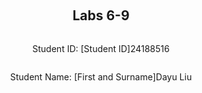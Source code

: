 ﻿<div style="display: flex; flex-direction: column; justify-content: center; align-items: center; height: 100vh;">

  <h2>Labs 6-9</h2>
  
  <p>Student ID: [Student ID]24188516</p>
  <p>Student Name: [First and Surname]Dayu Liu</p>

</div>

# Lab 6

## Set up an EC2 instance

### [1] Create an EC2 micro instance with Ubuntu and SSH into it. 
In the first step, we will use the code in lab2 to create a EC2 instance, stored the access private key, printed out the public IP address. Then we will SSH into the instance by providing the IP address and private key.

In this step, we create an EC2 instance using the **boto3** Python package instead of AWS CLI commands. While the method names and parameters differ, the outcome is the same as in the previous steps. To differentiate this instance from the previous one, we append `-2` to the **Group name**, **Key name**, and **Instance name**.

The following Python script uses `boto3` to create the EC2 **instance, security group, key pair, and instance tag**:

### Workflow
1. **Create Security Group**:  
   The script starts by creating a security group (`24188516-sg-1`) using `ec2.create_security_group()`.
2. **Authorize SSH/HTTP Inbound Rule**:  
   Next, an SSH/HTTP rule is added using `ec2.authorize_security_group_ingress()`. This allows SSH access on port **22** and HTTP access on port **80** from all IP addresses (`0.0.0.0/0`).
3. **Create Key Pair**:  
   A key pair (`24188516-key-lab6`) is generated using `ec2.create_key_pair()`, and the private key is saved locally with restricted access permissions using `os.chmod()` to secure it.
4. **Create EC2 Instance**:  
   The script launches an EC2 instance in the specified security group using `ec2.run_instances()`. The **AMI ID** (`ami-07a0715df72e58928`), **instance type** (`t3.micro`), and **key name** (`24188516-key-lab6`) are provided as parameters.
5. **Tag EC2 Instance**:  
   A name tag (`24188516-vm-1`) is created for the EC2 instance using `ec2.create_tags()`, which helps in identifying the instance easily.
6. **Retrieve Public IP Address**:  
   The public IP address of the newly created EC2 instance is retrieved using `ec2.describe_instances()`.

```
# lab6.py
import boto3 as bt
import os

GroupName = '24188516-sg-1'
KeyName = '24188516-key-lab6'
InstanceName= '24188516-vm-1'

ec2 = bt.client('ec2')

# 1 create security group
step1_response = ec2.create_security_group(
    Description="security group for development environment",
    GroupName=GroupName
)

# 2 authorise ssh inbound rule
step2_response = ec2.authorize_security_group_ingress(
    GroupName=GroupName,
    IpPermissions=[
        {
            'IpProtocol': 'tcp',
            'FromPort': 22,
            'ToPort': 22,
            'IpRanges': [{'CidrIp': '0.0.0.0/0'}]
        },
          {
            'IpProtocol': 'http',
            'FromPort': 80,
            'ToPort': 80,
            'IpRanges': [{'CidrIp': '0.0.0.0/0'}]
        }
    ]
)

# 3 create key-pair
step3_response = ec2.create_key_pair(KeyName=KeyName)
PrivateKey = step3_response['KeyMaterial']
## save key-pair
with open(f'{KeyName}.pem', 'w') as file:
    file.write(PrivateKey)
## grant file permission
os.chmod(f'{KeyName}.pem', 0o400)

# 4 create instance
step4_response = ec2.run_instances(
    ImageId='ami-07a0715df72e58928',
    SecurityGroupIds=[GroupName],
    MinCount=1,
    MaxCount=1,
    InstanceType='t3.micro',
    KeyName=KeyName
)
InstanceId = step4_response['Instances'][0]['InstanceId']

# 5 create tag
step5_repsonse = ec2.create_tags(
    Resources=[InstanceId],
    Tags=[
        {
            'Key': 'Name',
            'Value': InstanceName
        }
    ]
)

# 6 get IP address
step6_response = ec2.describe_instances(InstanceIds=[InstanceId])

# Extract the public IP address
public_ip_address = step6_response['Reservations'][0]['Instances'][0]['PublicIpAddress']

print(f"{public_ip_address}\n")
```
> ### Code Breakdown

1. **`ec2.create_security_group()`**:
   - **`Description`**: Describes the purpose of the security group, here labeled as "security group for development environment".
   - **`GroupName`**: Defines the name of the security group, in this case, `24188516-sg-1`.
  
2. **`ec2.authorize_security_group_ingress()`**:
   - **`GroupName`**: Specifies the security group where the rule will be added, in this case, `24188516-sg-1`.
   - **`IpPermissions`**: This parameter contains the rules that specify what type of inbound traffic is allowed. 
     - **`IpProtocol`**: Defines the protocol, here set to `tcp` for SSH access, and `http` for HTTP access.
     - **`FromPort` and `ToPort`**: Set to `22` for the SSH port and `80` for the HTTP port.
     - **`IpRanges`**: Defines the IP range allowed to access the instance. Here, `0.0.0.0/0` allows access from any IP.
3. **`ec2.create_key_pair()`**:
   - **`KeyName`**: Specifies the name of the key pair, here `24188516-key-lab6`,  generates a new key pair and returns the private key.
4. **`file.write()`**:
   - The private key is saved to a `.pem` file using Python’s built-in File library with the `open()` function, and **`os.chmod()`** is used to set the file’s permission to `400` (read-only).
5. **`ec2.run_instances()`**:
   - **`ImageId`**: Specifies the Amazon Machine Image (AMI) ID, in this case, `ami-07a0715df72e58928`, which contains pre-configured software and settings.
   - **`SecurityGroupIds`**: Lists the security group IDs that will be associated with the instance. Here, the security group is `24188516-sg-1`.
   - **`MinCount` and `MaxCount`**: Define how many instances to launch. only one instance will be created in our case.
   - **`InstanceType`**: Defines the type of instance to launch, in this case, `t3.micro`.
   - **`KeyName`**: Specifies the name of the key pair, `24188516-key-lab6`, used for SSH access.
6. **`ec2.create_tags()`**:
   - **`Resources`**: Specifies the resources to tag, in this case, the instance ID.
   - **`Tags`**: Defines the key-value pairs for tagging. Here, the tag key is `Name` and the value is `24188516-vm-lab6`, which labels the instance for easier identification.
7. **`ec2.describe_instances()`**:
   - **`InstanceIds`**: Specifies the instance ID to describe details on.
   
![enter image description here](http://127.0.0.1/assets/lab6-1.png)

Now we can SSH into our instance by accessing `ubuntu@13.61.7.212` and using our generated pem private key.
![enter image description here](http://127.0.0.1/assets/lab6-2.png)

### [2] Install the Python 3 virtual environment package
In this step, we will run the following commands to install virtual environment package and grant sudo permissions to bash operations.
```
sudo apt-get update
sudo apt-get upgrade
sudo apt-get install python3-venv
sudo bash
```
1.  **Update and Upgrade System Packages**:
    -   **`update`**: Updates the package lists for available or new versions of packages and their dependencies.
    -   **`upgrade`**: Upgrades the installed packages to the latest versions.
2.  **Install Virtual Environment**:
    -   **`install python3-venv`**: Installs the `venv` package for Python 3, which is used to create isolated Python environments.
3.  **Switch to Superuser Mode**:
    -   **`sudo bash`**: Elevates the command line session to superuser mode, ensuring all subsequent commands are executed with `sudo` privileges without needing to prepend `sudo` each time. 
  
![enter image description here](http://127.0.0.1/assets/lab6-3.png)

### [3] Access a directory  
Now let's make a directory for our app files, create a directory with a path `/opt/wwc/mysites` and `cd` into the directory.
```
sudo mkdir -p /opt/wwc/mysites
cd /opt/wwc/mysites
```

1. **Create Directories Using `mkdir`**:
   - **` mkdir -p`**: Creates the specified directory path (`/opt/wwc/mysites`). The `-p` option ensures that parent directories are created as needed without error if they already exist.

2. **Navigate to the Created Directory**:
   - **`cd /opt/wwc/mysites`**: Changes the working directory to `/opt/wwc/mysites`. This is the directory where our project will be stored.

![enter image description here](http://127.0.0.1/assets/lab6-4.png)


### [4] Set Up a Virtual Environment

To create a new isolated Python environment, run the following command:

```bash
python3 -m venv myvenv
```

#### Key Parameters:

-   **`-m venv`**: Uses the `venv` module to create a new virtual environment.
-   **`myvenv`**: Specifies the name of the directory to store the virtual environment. 

This command will create a new directory called `myvenv` containing the Python interpreter, standard library, and other resources, allowing us to manage dependencies separately from the global Python environment.
![enter image description here](http://127.0.0.1/assets/lab6-5.png)

### [5] Source the virtual environment
In this step, we will activate our virtual environment, install and start the Django project and create a Django app
```
source myvenv/bin/activate
pip install django
django-admin startproject lab
cd lab
python3 manage.py startapp polls
```

1. **Source Virtual Environment**:
   - **`source myvenv/bin/activate`**: Activates the virtual environment `myvenv`, setting the environment for isolated Python package management.
2. **Install Django**:
   - **`pip install django`**: Installs Django into the virtual environment.
3. **Start a New Django Project**:
   - **`django-admin startproject lab`**: Uses `django-admin` to create a new Django project named `lab` in the current directory. This generates necessary project files like `manage.py` and a folder structure to build the web application.
4. **Create a New Django App**:
   - **`python3 manage.py startapp polls`**: Uses Django's `manage.py` utility to create a new app called `polls`. We can see that the `polls` app will have its own views, models, and URLs.

![enter image description here](http://127.0.0.1/assets/lab6-6.png)
![enter image description here](http://127.0.0.1/assets/lab6-7.png)

> ### File Structure
Once the commands are executed, Django creates the following structure for our project:
- **`lab/`**: The project directory containing the settings and configurations for the entire Django project.
  - **`__init__.py`**: Marks the directory as a Python package.
  - **`settings.py`**: Contains project settings such as installed apps, middleware, and database configurations.
  - **`urls.py`**: The project's URL declarations for routing HTTP requests.
  - **`wsgi.py`**: The entry point for WSGI-compatible web servers to serve our project.
  - **`asgi.py`**: The entry point for ASGI-compatible servers for asynchronous support.
- **`manage.py`**: A command-line utility to interact with the Django project (e.g., running the server, creating migrations).

- **`polls/`**: The app directory that houses the `polls` app created using `startapp`.
  - **`migrations/`**: Directory for database migrations files.
  - **`admin.py`**: For registering models with the Django admin.
  - **`apps.py`**: Configuration for the app itself.
  - **`models.py`**: Where database models are defined.
  - **`tests.py`**: Houses unit tests for the app.
  - **`views.py`**: Where request-handling functions and classes are defined.

The files created by Django provide a boilerplate for developing the project. In the later part, we will work on the poll files to build a simple `"Hello, World"` page.


### [6] Install Nginx
To install the Nginx web server, run the following command:
```bash
apt install nginx
```
#### Key Parameters:
-   **`nginx`**: Installs the `nginx` package from the repository.

This command sets up the Nginx web server, which can be used as a reverse proxy for our applications.
![enter image description here](http://127.0.0.1/assets/lab6-8.png)

### [7] Configure nginx
To configure Nginx to work as a reverse proxy for our Django application, go to the Nginx configuration file located at `/etc/nginx/sites-enabled/default` and add the following.
```
server {
  listen 80 default_server;
  listen [::]:80 default_server;

  location / {
    proxy_set_header X-Forwarded-Host $host;
    proxy_set_header X-Real-IP $remote_addr;

    proxy_pass http://127.0.0.1:8000;
  }
}
```
#### Key Parameters:
- **`listen 80`**: Specifies the port Nginx listens on. Here, **80** is the default HTTP port for web traffic. The second `listen` line is for IPv6.
- **`proxy_set_header X-Forwarded-Host $host;`**: Sets the `X-Forwarded-Host` header to the host of the original request. This header preserves the original `Host` header sent by the client.
- **`proxy_set_header X-Real-IP $remote_addr;`**: Sets the `X-Real-IP` header to the real client IP address. This header helps in passing the original client's IP address to the proxied server.
- **`proxy_pass http://127.0.0.1:8000;`**: Forwards incoming traffic to `http://127.0.0.1:8000`, where our Django application is running. This allows Nginx to act as a reverse proxy, handling requests and passing them to our Django server.

This configuration ensures that all incoming traffic to our server's port **80** is passed to the Django app running locally on port **8000**.

### [8] Restart nginx
To apply our new configuration, we need to restart the Nginx service, run the following command:
```
service nginx restart
```
#### Key Parameters:
-   **`service`**: Manages system services.
-   **`nginx`**: Specifies the Nginx service to be managed.
-   **`restart`**: Restarts the Nginx service, stopping smf then starting it again to apply configuration changes.

This command ensures that any updates or changes made to the Nginx configuration are applied.

### [9] Access our EC2 instance

In the app directory `/opt/wwc/mysites/lab`, run the following command to start our Django application server on port **8000**:

```
python3 manage.py runserver 8000
```
#### Key Parameters:
-   **`python3 manage.py `**: Runs the script to launch the Django server.
-   **`runserver 8000`**: Specifies the port on which the server will listen for requests. In this case, it's **8000**.

We can now access the web app via `http://13.61.7.212`.
![enter image description here](http://127.0.0.1/assets/lab6-9.png)

## Set up Django App
In this step, we will modify the Django App to display a simple "Hello, World" message when visiting the `/polls` route and display the admin interface when visiting `/admin` page.

### [1] Edit `polls/view.py`
In `polls/views.py`, create a view that returns a simple HTTP response "Hello World":
```
from django.http import HttpResponse

def index(request):
    return HttpResponse("Hello, world.")
```
-   **`HttpResponse`**: Returns a simple HTTP response containing the string `"Hello, world."`.

In `polls/urls.py`, map the URL pattern to the view created above:

```
from django.urls import path
from . import views

urlpatterns = [
    path('', views.index, name='index'),
]
```

-   **`path('', views.index, name='index')`**: Routes the root URL of the `polls` app to the `index` view function.

In `lab/urls.py`, include the `polls` app URLs and set up the admin interface:
```
from django.urls import include, path
from django.contrib import admin

urlpatterns = [
    path('polls/', include('polls.urls')),
    path('admin/', admin.site.urls),
]
```
-   **`include('polls.urls')`**: Includes the `polls` app's URL configurations under the path `polls/`.
-   **`admin.site.urls`**: Sets up the admin interface under the path `admin/`.

### [2] Restart the web server
Now we can apply the changes and restart the server to see the changes.
```
python3 manage.py runserver 8000
```
#### Key Parameters:

-   **`python3 manage.py`**: Runs the script to launch the Django server.
-   **`runserver 8000`**: Specifies the port on which the server will listen for requests. In this case, it’s  **8000**.

### [3] Access the EC2 instance
We can access the polls index page with `Hello,World` message by visiting `http://13.61.7.212/polls/`. ![enter image description here](http://127.0.0.1/assets/lab6-10.png)

We can access the built-in admin module by visiting `http://13.61.7.212/admin/`
![enter image description here](http://127.0.0.1/assets/lab6-11.png)

## Set up an ALB
### [1] Create an application load balancer & Health check
We will use the code in `lab5` as a start to create the load balancer, the only difference is this time we apply a health check on the `/polls/` path of our hosted website every 30 seconds.

### Workflow
1. **Initialize Clients and Define Variables**:
   - Uses **boto3** to initialize EC2 and Elastic Load Balancing (ELBv2) clients.
   - Defines constants for security group, key pair, instance ID, load balancer name, and target group name.
2. **Fetch Subnets for the EC2 Instance**:
   - Retrieves subnets in the `eu-north-1` region for the load balancer.
3. **Create Application Load Balancer**:
   - Uses **`elbv2.create_load_balancer()`** to create an ALB in the specified subnets, using the security group to allow HTTP traffic.
4. **Create Target Group for Health Checks**:
   - Uses **`elbv2.create_target_group()`** to create a target group for the EC2 instance.
   - Specifies HTTP as the protocol and port 80 for forwarding.
   - Sets up a DNS health check on the `/polls/` path to be performed every 30 seconds.
5. **Register EC2 Instances as Targets**:
   - Registers the EC2 instance to the target group using **`elbv2.register_targets()`**.
6. **Create Listener for the Load Balancer**:
   - Sets up a listener on port 80 to forward HTTP requests to the target group using **`elbv2.create_listener()`**.
 
```
import boto3 as bt
import os

GroupId = 'sg-0ef7af6d7bf260d42'
KeyName = '24188516-key-lab6'
InstanceId = 'i-039c0b853dc14f418'
LoadBalancerName = '24188516-elb'
TargetGroupName = '24188516-tg'

# Initialize EC2 and ELBv2 clients
ec2 = bt.client('ec2', region_name='eu-north-1')
elbv2 = bt.client('elbv2')

subnet_response = ec2.describe_subnets()['Subnets']
Subnets = [subnet['SubnetId'] for subnet in subnet_response]

# 6. Create application load balancer
loadbalancer_response = elbv2.create_load_balancer(
    Name=LoadBalancerName,
    Subnets=Subnets,
    SecurityGroups=[GroupId],
    Scheme='internet-facing',
    Type='application'
)
LoadBalancerArn = loadbalancer_response['LoadBalancers'][0]['LoadBalancerArn']
LoadBalancerDnsName = loadbalancer_response['LoadBalancers'][0]['DNSName']

# 7. Create target group
VpcId = ec2.describe_vpcs()['Vpcs'][0]['VpcId']
targetgroup_response = elbv2.create_target_group(
    Name=TargetGroupName,
    Protocol='HTTP',
    Port=80,
    VpcId=VpcId,
    TargetType='instance',
    HealthCheckProtocol='HTTP',
    HealthCheckPort='80',
    HealthCheckPath='/polls/',
    HealthCheckIntervalSeconds=30
)
TargetGroupArn = targetgroup_response['TargetGroups'][0]['TargetGroupArn']

# 8. Register instances as targets
elbv2.register_targets(
    TargetGroupArn=TargetGroupArn,
    Targets=[{'Id': InstanceId}]
)

# 9. Create a listener for the load balancer
elbv2.create_listener(
    LoadBalancerArn=LoadBalancerArn,
    Protocol='HTTP',
    Port=80,
    DefaultActions=[{
        'Type': 'forward',
        'TargetGroupArn': TargetGroupArn
    }]
)

# Printouts
print(f"Instance ID: {InstanceId}")
print(f"Load Balancer ARN: {LoadBalancerArn}")
print(f"Target Group ARN: {TargetGroupArn}")
print(f"Load Balancer DNS Name: {LoadBalancerDnsName}")
```
> ### Code Breakdown
1.  **`elbv2.create_load_balancer()`**: Creates an internet-facing application load balancer.
    -   **`Name`**: Specifies the name of the load balancer.
    -   **`Subnets`**: Provides the subnets across which the load balancer will distribute traffic.
    -   **`SecurityGroups`**: Attaches the security group to the load balancer for traffic control.
    -   **`Scheme`**: Specifies that the load balancer is internet-facing.
    -   **`Type`**: Sets the type of load balancer as `application`.
2.  **`elbv2.create_target_group()`**: Sets up a target group for the load balancer with a health check.
    -   **`Name`**: The name of the target group.
    -   **`Protocol`** and **`Port`**: Specifies HTTP and port 80 for forwarding requests.
    -   **`VpcId`**: ID of the VPC that hosts the EC2 instances.
    -   **`HealthCheckProtocol`** and **`HealthCheckPort`**: Specifies HTTP protocol and port 80 for health checks.
    -   **`HealthCheckPath`**: The path for health checks (`/polls/`).
    -   **`HealthCheckIntervalSeconds`**: Interval for health checks (30 seconds).
3.  **`elbv2.register_targets()`**: Registers the specified EC2 instance to the target group.
    -   **`TargetGroupArn`**: ARN of the target group to register targets.
    -   **`Targets`**: List of target instance IDs to be registered.
4.  **`elbv2.create_listener()`**: Creates a listener to route incoming HTTP traffic on port 80.
    -   **`LoadBalancerArn`**: ARN of the load balancer to attach the listener.
    -   **`Protocol`** and **`Port`**: Specifies HTTP protocol and port 80 for listening.
    -   **`DefaultActions`**: Defines actions for forwarding requests to the target group.

After the load balancer is initialized and up in action, we can go to AWS console and see the result of health check.
![enter image description here](http://127.0.0.1/assets/lab6-14.png)

### [3] Access the mapped DNS name
We can get the ALB's DNS name from `print(f"Load Balancer DNS Name: {LoadBalancerDnsName}")`.
![enter image description here](http://127.0.0.1/assets/lab6-12.png)

Now we can access its url with path `/polls/` to see if the mapping works properly: http://24188516-elb-920225157.eu-north-1.elb.amazonaws.com/polls/
![enter image description here](http://127.0.0.1/assets/lab6-13.png)

<div style="page-break-after: always;"></div>

# Lab 7
## Set up Fabric Connection
### [1] Create EC2 Instance
In the first step, we use our script from **Lab 6** to create a new EC2 instance. We will not elaborate on the code base because it's already covered in previous lab. Run the following command in our local Ubuntu machine:
```
python3 createinstance.py
```
This script automates the creation of the EC2 instance with the required configuration for SSH access and HTTP access. After the instance is successfully created, we retrieve the public IP address.

![enter image description here](http://127.0.0.1/assets/lab7-1.png)

### [2] Install Fabric
In this step, we install the **Fabric** package, which is used for automating SSH-based tasks such as managing remote servers.
`pip install fabric` 
#### Key Parameters:
-   **`fabric`**: Installs the Fabric package, enabling us to automate remote server management and deployment tasks.

![enter image description here](http://127.0.0.1/assets/lab7-2.png)


### [3] Configure Fabric
To enable Fabric to connect to our EC2 instance, we need to configure an SSH connection by creating a config file at `~/.ssh/config`. This configuration file stores connection details such as the host, IP address, and identity file. Use `vi ~/.ssh/config` to open the config file and edit as following:
```
Host 24188516-vm-1
	Hostname 16.171.206.115
	User ubuntu
	UserKnownHostsFile /dev/null
	StrictHostKeyChecking no
	PasswordAuthentication no
	IdentityFile /home/liudayubob/cits5503/lab7/24188516-key-lab7.pem
``` 
#### Key Parameters:
1.  **`Host`**: Defines the alias for our EC2 instance, which will be used when calling the Fabric connection function.
2.  **`Hostname`**: Specifies the public IP address (in this case, `16.171.206.115`) of our EC2 instance.
3.  **`User ubuntu`**: The default username for EC2 instances based on the Ubuntu AMI image.
4.  **`IdentityFile`**: The path to our private key file (generated during instance creation) for authentication.
5.  **`UserKnownHostsFile /dev/null` and `StrictHostKeyChecking no`**: These disable SSH host key checking, preventing the need for manual approval when connecting.

By creating a host configuration, we can use Fabric to connect to the EC2 instance without needing to specify credentials on every connection.
![enter image description here](http://127.0.0.1/assets/lab7-3.png)


### [4] Test Fabric Connection
We will use the following Fabric code to establish a connection to the EC2 instance. Fabric looks up the host file and uses the connection configuration for `24188516-vm-1`. After establishing the connection, we will run a simple command to verify it.

The command `c.run('uname -s')` will return "Linux" as output, confirming that the connection is successful and commands can be executed on the instance. 
```
python3
>>> from fabric import Connection
>>> c = Connection('24188516-vm-1')
>>> result = c.run('uname -s')
Linux
``` 
#### Key Parameters:
-   **`Connection()`**: Uses the SSH configuration to connect to the EC2 instance using the alias `24188516-vm-1`.
-   **`c.run('uname -s')`**: Runs the `uname -s` command, confirming the operating system on the remote instance is Linux.

![enter image description here](http://127.0.0.1/assets/lab7-4.png)

## Automation for creating Django App
In this section, we will automate the process of setting up a Python virtual environment, configuring Nginx, and creating a Django app within the EC2 instance using Fabric.
The commands from **Lab 6** will be converted to Fabric's `c.run()` for regular commands and `c.sudo()` for commands requiring admin privileges.
Additionally, file editing will be handled using `echo`. We will use file I/O to write Nginx configuration to avoid issues with `$` placeholders.
Due to the fact that each  `c.run()` command is runned isolately, to persist the sourced virtual environment, we will re-source the environment before running further commands.

### Workflow:
1. **Install Packages**:
   - Update and upgrade system packages.
   - Install the Python virtual environment package (`python3-venv`).
   - Install Nginx web server.
2. **Set Up Virtual Environment**:
   - Create a project directory and assign necessary permissions.
   - Set up a virtual environment within the project directory and install Django.
3. **Create Django Project and App**:
   - Start a new Django project and app (`polls`) inside the virtual environment.
   - Modify the views, URLs, and settings to display "Hello, world" from the `polls` app.
4. **Configure Nginx Server**:
   - Write a new Nginx configuration file to act as a reverse proxy, forwarding traffic from port 80 to the Django app running on port 8000.
5. **Run Django Server**:
   - Run the Django development server in the background, ensuring the app is accessible on port 8000.

Here is the script that automates these steps:
```python
from fabric import Connection

EC2_INSTANCE_NAME = '24188516-vm-1'
PROJECT_DIR = '/opt/wwc/mysites/lab'

def install_prerequisites(c):
    # Update and upgrade system packages
    c.sudo('apt-get update -y')
    c.sudo('apt-get upgrade -y')
    c.sudo('apt-get install python3-venv -y')
    c.sudo('apt install nginx -y')

def set_virtual_env(c):
    # Create project directory and navigate to it
    c.sudo(f'mkdir -p {PROJECT_DIR}')
    # Grant permissions to user
    c.sudo(f'chown -R ubuntu:ubuntu {PROJECT_DIR}')
    # Create env and source env
    c.run(f'cd {PROJECT_DIR} && python3 -m venv myvenv')
    c.run(f'cd {PROJECT_DIR} && source myvenv/bin/activate && pip install django')

def setup_django_app(c):
    # Need to cd and source env again
    c.run(f'cd {PROJECT_DIR} && source myvenv/bin/activate && django-admin startproject lab .')
    c.run(f'cd {PROJECT_DIR} && source myvenv/bin/activate && python3 manage.py startapp polls')

    # Polls app
    c.run(f'echo "from django.http import HttpResponse" > {PROJECT_DIR}/polls/views.py')
	c.run(f'echo "def index(request): return HttpResponse(\'Hello, world.\')" >> {PROJECT_DIR}/polls/views.py')
    
	# Admin app and routing
    c.run(f'echo "from django.urls import path\nfrom . import views\nurlpatterns = [path(\'\', views.index, name=\'index\')]" > {PROJECT_DIR}/polls/urls.py')
	c.run(f'echo "from django.urls import include, path\nfrom django.contrib import admin\nurlpatterns = [path(\'polls/\', include(\'polls.urls\')), path(\'admin/\', admin.site.urls)]" > {PROJECT_DIR}/lab/urls.py')

def configure_nginx(c):
    nginx_config = '''
    server {
      listen 80 default_server;
      listen [::]:80 default_server;

      location / {
        proxy_set_header X-Forwarded-Host $host;
        proxy_set_header X-Real-IP $remote_addr;

        proxy_pass http://127.0.0.1:8000;
      }
    }
    '''
    
    # Write the nginx config locally and upload ($placholder were messed up with echo)
    with open("nginx_temp.conf", "w") as f:
        f.write(nginx_config)
    c.put("nginx_temp.conf", "/tmp/nginx_temp.conf")
    c.sudo('mv /tmp/nginx_temp.conf /etc/nginx/sites-enabled/default')
    
    # Restart Nginx to apply changes
    c.sudo('service nginx restart')

def run_django_server(c):
    # Start Django development server in the background
    c.run(f'cd {PROJECT_DIR} && source myvenv/bin/activate && python3 manage.py runserver 8000')

if __name__ == "__main__":
    fabric = Connection(EC2_INSTANCE_NAME)

    install_prerequisites(fabric)
    set_virtual_env(fabric)
    setup_django_app(fabric)
    configure_nginx(fabric)
    run_django_server(fabric)
```
> ### Code Breakdown:
1.  **`Install_prerequisites()`**:
    -   **`apt-get update`** and **`apt-get upgrade`**: Updates and upgrades system packages.
    -   **`apt-get install python3-venv`**: Installs Python 3's virtual environment tool.
    -   **`apt install nginx`**: Installs the Nginx web server for handling HTTP traffic.
2.  **`Set_virtual_env()`**:
    -   **`mkdir -p`**: Creates the project directory to store our virtual environment settings and django app.
    -   **`python3 -m venv myvenv`**: Creates a virtual environment.
    -   **`pip install django`**: Installs Django in the virtual environment.
3.  **`Setup_django_app()`**:
    -   **`django-admin startproject lab`**: Creates the Django project named `lab`.
    -   **`python3 manage.py startapp polls`**: Creates the `polls` app.
    -   **`echo XXX`**: Writes the `views.py`, `urls.py`, and `lab/urls.py` with proper HTML contents and routings for displaying "Hello, world" page and admin app.
4.  **`Configure_nginx()`**:
    -   **Nginx config file**: Writes a configuration file to forward requests to Django on port 8000.
    -   **`service nginx restart`**: Restarts Nginx to apply the changes.
5.  **`Run_django_server()`**:
    -   **`manage.py runserver`**: Runs the Django development server on port 8000.
![enter image description here](http://127.0.0.1/assets/lab7-5.png)
![enter image description here](http://127.0.0.1/assets/lab7-6.png)
![enter image description here](http://127.0.0.1/assets/lab7-7.png)
<div style="page-break-after: always;"></div>

# Lab 8
## Install and run jupyter notebooks
In this step, we will install Jupyter Notebooks and launch it to interact with a dataset using Pandas. Jupyter Notebooks provide an interactive environment for running Python code and exploring data. Follow these steps: 
1. **Install Jupyter Notebook**:
	- Run the following command to install the Jupyter Notebook package: 
```bash
	pip install notebook
```
2. **Launch Jupyter Notebook**:
	-   Run the command to start the Jupyter Notebook server:
```bash
	jupyter notebook
```

-   **`jupyter notebook`**: This command starts the Jupyter Notebook server and opens a web interface in our browser. By default, it launches at `http://127.0.0.1:8888`, in our case in `8889` because the default port is already in use.
![enter image description here](http://127.0.0.1/assets/lab8-1.png)

After running the above commands,  we can see that the Jupyter server has launched, and the `labAI.ipynb` notebook file is visible on the file server interface.
![enter image description here](http://127.0.0.1/assets/lab8-3.png)

## Install ipykernel
In this step, we will install the `ipykernel` package, which enables us to run Python code in Jupyter Notebooks. 
```
pip install ipykernel
```
![enter image description here](http://127.0.0.1/assets/lab8-2.png)
1. **Install ipykernel**: - This package allows Jupyter to communicate with the Python interpreter. 


## Code to Change

In this section, we will modify the provided code within the Jupyter notebook to make it work in our environment.

### 1. Modify Region, Student ID, and Bucket Name
Let's update the constants for the AWS region, our student ID, and the name of the S3 bucket where the dataset will be stored. This creates a personalized setup for the job.
```
region = 'eu-north-1'  # use the region us are mapped to
student_id = "24188516"  # use our student ID
bucket = '24188516-lab8'  # use <studentid-lab8> as our bucket name
```
### 2. Create an S3 Bucket

We will also create an S3 bucket to store the training and testing datasets. Here, we use the `boto3` library to create a bucket in the specified region and add an object with the prefix to organize the data properly.
```
s3 = boto3.client('s3', region_name=region)
bucket_config = {'LocationConstraint': region}
s3.create_bucket(Bucket=bucket, CreateBucketConfiguration=bucket_config)  # Create the bucket in our region
s3.put_object(Bucket=bucket, Key=f"{prefix}/")  # Create a folder object with the prefix
```

### 3. Convert True/False to 1/0
Because our tunning job can't handle non-numerical values, we will traverse the model_data and convert all datas to numeric ones.
```
# Change True/False to 1/0
model_data  =  model_data.replace({True: 1, False: 0})
```

### 4. Running the Notebook
After making the necessary changes to the notebook, us can execute the notebook by navigating to the **Run** menu and selecting **Run All Cells/ Run Selected Cells**.

![Jupyter Notebook Running](http://127.0.0.1/assets/lab8-4.png)

## Dataset Q&A
Read the dataset into a Pandas data frame and answer the following two questions:
	#1. Which variables in the dataset are categorical? Give at least four variables.
	#2. Which variables in the dataset are numerical? Give at least four variables.
```
After printing and inspecting the dataframe, we can get the following conclusions:
#1: Categorical Variables: job, martial, education, contact
#2: Numerical Variables: age, duration, nr.employed, euribor3m 
```

## AI training

This section demonstrates how to set up an end-to-end machine learning pipeline using Amazon SageMaker. We'll cover steps for installing the necessary libraries, preparing data, and running a hyperparameter tuning job using XGBoost. The final objective is to use SageMaker for training a model on the Bank Marketing dataset.

### 1. Install Required Libraries

To begin, we need to install several essential libraries such as SageMaker, Pandas, and Numpy for machine learning and data processing.

#### Workflow

1.  **Install SageMaker**:
    -   SageMaker is required to create and manage training jobs, models, and endpoints in AWS.
2.  **Install Pandas and Numpy**:
    -   Pandas is used for data manipulation, while Numpy is used for numerical operations.
```
# Install SageMaker via Jupyter Notebook
!pip install sagemaker

# Install Pandas and Numpy via Jupyter Notebook
!pip install pandas
!pip install numpy
```

### 2. Prepare SageMaker Session and S3 Bucket

We need to set up a SageMaker session, IAM role, and S3 bucket to store the training data.

#### Workflow

1.  **Set up SageMaker Session**:
    
    -   Initialize the SageMaker and IAM clients, set the region, and get the ARN of the SageMaker role.
2.  **Create an S3 Bucket**:
    
    -   Create an S3 bucket to store training data.
3.  **Download Dataset**:
    
    -   Download and unzip the Bank Marketing dataset from UCI ML repository.
```
import sagemaker
import boto3
import numpy as np
import pandas as pd

region = 'eu-north-1'  # Set our AWS region
smclient = boto3.Session(region_name=region).client("sagemaker")
iam = boto3.client('iam', region_name=region)
sagemaker_role = iam.get_role(RoleName='SageMakerRole')['Role']['Arn']
student_id = "24188516"  # Use our student ID
bucket = '24188516-lab8'  # Use our student ID for bucket name
prefix = f"sagemaker/{student_id}-hpo-xgboost-dm"

# Create an S3 bucket and folder
s3 = boto3.client('s3', region_name=region)
bucket_config = {'LocationConstraint': region}
s3.create_bucket(Bucket=bucket, CreateBucketConfiguration=bucket_config)  # Create bucket
s3.put_object(Bucket=bucket, Key=f"{prefix}/")  # Create a folder in S3

# Download dataset
!wget -N https://archive.ics.uci.edu/ml/machine-learning-databases/00222/bank-additional.zip
!unzip -o bank-additional.zip
```
#### Code Explanation:

-   **`sagemaker.Session()`**: Initializes a SageMaker session to interact with AWS SageMaker services.
-   **`boto3.client('s3')`**: Creates an S3 client to interact with S3 services.
-   **`create_bucket()`**: Creates an S3 bucket in the specified region.
-   **`put_object()`**: Creates a folder inside the S3 bucket for storing data.
-   **`!wget`** and **`!unzip`**: Downloads and unzips the dataset.

![Jupyter Notebook Running](http://127.0.0.1/assets/lab8-5.png)
![Jupyter Notebook Running](http://127.0.0.1/assets/lab8-9.png)

### 3. Data Preparation and Processing
We will prepare the dataset for training by converting categorical data to binary indicators and splitting the data into training, validation, and test sets.

#### Workflow
1.  **Load and Process Data**:
    -   Load the dataset into Pandas and create new indicator columns for specific variables.
2.  **Convert to Dummy Variables**:
    -   Convert categorical variables into binary columns using `pd.get_dummies()`.
3.  **Split Data**:
    -   Split the data into training (70%), validation (20%), and test (10%) datasets.
4.  **Fix Non-Numeric Data**:
    -   Replace `True/False` values with `1/0` to avoid non-numeric errors in SageMaker.
```
# Load dataset into Pandas
data = pd.read_csv("./bank-additional/bank-additional-full.csv", sep=";")

# Add new indicator columns
data["no_previous_contact"] = np.where(data["pdays"] == 999, 1, 0)
data["not_working"] = np.where(np.in1d(data["job"], ["student", "retired", "unemployed"]), 1, 0)

# Convert categorical variables to dummy variables
model_data = pd.get_dummies(data)

# Remove unnecessary columns
model_data = model_data.drop(
    ["duration", "emp.var.rate", "cons.price.idx", "cons.conf.idx", "euribor3m", "nr.employed"],
    axis=1,
)

# Replace True/False with 1/0
model_data = model_data.replace({True: 1, False: 0})

# Split data into training, validation, and test datasets
train_data, validation_data, test_data = np.split(
    model_data.sample(frac=1, random_state=1729),
    [int(0.7 * len(model_data)), int(0.9 * len(model_data))],
)

# Save datasets as CSV files
pd.concat([train_data["y_yes"], train_data.drop(["y_no", "y_yes"], axis=1)], axis=1).to_csv(
    "train.csv", index=False, header=False
)
pd.concat([validation_data["y_yes"], validation_data.drop(["y_no", "y_yes"], axis=1)], axis=1).to_csv(
    "validation.csv", index=False, header=False
)
pd.concat([test_data["y_yes"], test_data.drop(["y_no", "y_yes"], axis=1)], axis=1).to_csv(
    "test.csv", index=False, header=False
)

# Upload the datasets to S3
boto3.Session().resource("s3").Bucket(bucket).Object(
    os.path.join(prefix, "train/train.csv")
).upload_file("train.csv")
boto3.Session().resource("s3").Bucket(bucket).Object(
    os.path.join(prefix, "validation/validation.csv")
).upload_file("validation.csv")

``` 
#### Code Explanation:
-   **`get_dummies()`**: Converts categorical variables into dummy (binary) variables.
-   **`np.where()`**: Adds indicator columns based on conditions (e.g., whether a customer was previously contacted).
-   **`split()`**: Splits data into training, validation, and test sets.
-   **`upload_file()`**: Uploads the prepared CSV files to S3 for SageMaker to use in training.
![Jupyter Notebook Running](http://127.0.0.1/assets/lab8-6.png)
![Jupyter Notebook Running](http://127.0.0.1/assets/lab8-7.png)

### 4. Set Up Hyperparameter Tuning Job
Next, we'll configure and launch a hyperparameter tuning job using SageMaker's XGBoost algorithm.

#### Workflow
1.  **Configure Hyperparameters**:
    -   Define the range of hyperparameters (e.g., `eta`, `max_depth`) for tuning.
2.  **Specify Training Job**:
    -   Configure the input data, algorithm, and resources for the training job.
3.  **Launch Hyperparameter Tuning**:
    -   Start the tuning job to find the optimal model parameters.
```
from time import gmtime, strftime, sleep
from sagemaker.image_uris import retrieve

# Set up a unique tuning job name
tuning_job_name = f"{student_id}-xgboost-tuningjob-01"
print(tuning_job_name)

# Hyperparameter ranges for tuning
tuning_job_config = {
    "ParameterRanges": {
        "ContinuousParameterRanges": [
            {"Name": "eta", "MinValue": "0", "MaxValue": "1"},
            {"Name": "min_child_weight", "MinValue": "1", "MaxValue": "10"},
            {"Name": "alpha", "MinValue": "0", "MaxValue": "2"},
        ],
        "IntegerParameterRanges": [{"Name": "max_depth", "MinValue": "1", "MaxValue": "10"}],
    },
    "ResourceLimits": {"MaxNumberOfTrainingJobs": 2, "MaxParallelTrainingJobs": 2},
    "Strategy": "Bayesian",
    "HyperParameterTuningJobObjective": {"MetricName": "validation:auc", "Type": "Maximize"},
}

# Specify XGBoost algorithm for training
training_image = retrieve(framework="xgboost", region=region, version="latest")
s3_input_train = f"s3://{bucket}/{prefix}/train"
s3_input_validation = f"s3://{bucket}/{prefix}/validation/"

training_job_definition = {
    "AlgorithmSpecification": {"TrainingImage": training_image, "TrainingInputMode": "File"},
    "InputDataConfig": [
        {
            "ChannelName": "train",
            "DataSource": {"S3DataSource": {"S3Uri": s3_input_train, "S3DataType": "S3Prefix"}},
        },
        {
            "ChannelName": "validation",
            "DataSource": {"S3DataSource": {"S3Uri": s3_input_validation, "S3DataType": "S3Prefix"}},
        },
    ],
    "OutputDataConfig": {"S3OutputPath": f"s3://{bucket}/{prefix}/output"},
    "ResourceConfig": {"InstanceCount": 1, "InstanceType": "ml.m5.xlarge", "VolumeSizeInGB": 10},
    "RoleArn": sagemaker_role,
    "StoppingCondition": {"MaxRuntimeInSeconds": 43200},
    "StaticHyperParameters": {"eval_metric": "auc", "num_round": "1", "objective": "binary:logistic"}, }

# Launch the hyperparameter tuning jobsmclient.create_hyper_parameter_tuning_job(
	HyperParameterTuningJobName=tuning_job_name,
	HyperParameterTuningJobConfig=tuning_job_config,
	TrainingJobDefinition=training_job_definition,
)
```  
#### Code Explanation:

-   **`tuning_job_config`**: Specifies the parameters to optimize, such as `eta`, `min_child_weight`, and `max_depth`.
-   **`training_job_definition`**: Defines the algorithm, input data, and resources for the training job.
-   **`create_hyper_parameter_tuning_job()`**: Launches the tuning job on SageMaker to optimize model performance.

### 5. Monitor Hyperparameter Tuning Job
After launching the hyperparameter tuning job, us can monitor its progress in the AWS console.
![Jupyter Notebook Running](http://127.0.0.1/assets/lab8-8.png)


<div style="page-break-after: always;"></div>

# Lab 9
## AWS Comprehend
In this task, we will leverage AWS Comprehend to analyze text for language detection, sentiment detection, entity detection, key phrase detection and syntax detection.

### Step 1. Client Setup & Language Detection
We'll start by using AWS Comprehend's `detect_dominant_language` method to identify the language in given texts and display the confidence of the prediction.

#### Workflow
1.  **Set Up AWS Comprehend Client**:
    -   Create an AWS Comprehend client using `boto3` with a specific region (`ap-southeast-2` in this case).
2.  **Detect Dominant Language**:
    -   For each piece of text, use `client.detect_dominant_language` to detect the language.
    -   Extract the most probable language from the response.
3.  **Map Language Codes to Language Names**:
    -   Use a dictionary to map language codes (such as `'en'`, `'fr'`, `'es'`, `'it'`) to their corresponding language names (English, French, Spanish, Italian).
4.  **Extract Confidence and Print Results**:
    -   Extract the confidence level in target language and print the language name along with its confidence percentage.
```
import boto3

# AWS Comprehend client
REGION = "ap-southeast-2"  # Specify the AWS region
client = boto3.client('comprehend', region_name=REGION)

def detect_language(text):
    # Detect the dominant language in the provided text
    response = client.detect_dominant_language(Text=text)
    lang = response['Languages'][0]  # We only use the first detected language

    # Language code for mapping
    language_map = {
        'en': 'English',
        'es': 'Spanish',
        'fr': 'French',
        'it': 'Italian',
    }

    # Convert results to message
    lang_code = lang['LanguageCode']
    confidence = round(lang['Score'] * 100, 2)
    language_name = language_map.get(lang_code, lang_code)  # Get the language name from the map
    print(f"{language_name} detected with {confidence}% confidence")

# Test with various texts in different languages
texts = [
    "The French Revolution was a period of social and political upheaval in France.",
    "El Quijote es la obra más conocida de Miguel de Cervantes Saavedra.",
    "Moi je n'étais rien Et voilà qu'aujourd'hui Je suis le gardien Du sommeil de ses nuits.",
    "L'amor che move il sole e l'altre stelle."
]

# Loop through the texts and detect the language
for text in texts:
    detect_language(text)
```
#### Code Explanation
-   **`client = boto3.client('comprehend', region_name=REGION)`**:
    -   Creates an AWS Comprehend client in the specified region (`ap-southeast-2`), allowing us to make requests to the AWS Comprehend service.
-   **`response = client.detect_dominant_language(Text=text)`**:
    -   Calls the `detect_dominant_language` API to detect the dominant language in the provided text.
-   **`lang = response['Languages'][0]`**:
    -   Extracts the first (most confident) language from the list of detected languages.
-   **`language_map = {...}`**:
    -   A dictionary that maps language codes to human-readable language names. If the detected language is in the map, it prints the corresponding language name (e.g., `'en'` -> `'English'`). Otherwise, it defaults to printing the language code.
-   **`confidence = round(lang['Score'] * 100, 2)`**:
    -   Extracts the confidence score, multiplies it by 100 to convert it to a percentage, and rounds it to two decimal places.

![Jupyter Notebook Running](http://127.0.0.1/assets/lab9-1.png)

### Step 2: Sentiment Detection
Sentiment analysis determines if a text expresses positive, negative, neutral, or mixed sentiment.
```
def detect_sentiment(text, language_code='en'):
    response = client.detect_sentiment(Text=text, LanguageCode=language_code)
    sentiment = response['Sentiment']
    sentiment_scores = response['SentimentScore']
    
    print(f"Sentiment: {sentiment} with scores: {sentiment_scores}")

# Test sentiment detection with the same texts
for text in texts:
    detect_sentiment(text)
```
### Code Explanation:
1.  **`client.detect_sentiment()`**: Calls AWS Comprehend to detect the sentiment of the input text.
2.  **`response['Sentiment']`**: Extracts the detected sentiment (Positive, Negative, Neutral, or Mixed).
3.  **`response['SentimentScore']`**: Retrieves the confidence scores for each sentiment type.

![Jupyter Notebook Running](http://127.0.0.1/assets/lab9-2.png)

### Step 3: Entity Detection
Entities are key elements or items (e.g., persons, organizations) found in text.
```
def detect_entities(text, language_code='en'):
    response = client.detect_entities(Text=text, LanguageCode=language_code)
    entities = response['Entities']
    
    for entity in entities:
        print(f"Entity: {entity['Text']}, Type: {entity['Type']} with {round(entity['Score']*100, 2)}% confidence")


# Test entity detection
for text in texts:
    detect_entities(text)
```
### Code Explanation:
1.  **`client.detect_entities()`**: Detects entities (e.g., PERSON, ORGANIZATION) from the input text.
2.  **`response['Entities']`**: Extracts the detected entities and their types.

![Jupyter Notebook Running](http://127.0.0.1/assets/lab9-3.png)

### Step 4: Key Phrase Detection
Key phrases are groups of words that represent important concepts in the text.
```
def detect_key_phrases(text, language_code='en'):
    response = client.detect_key_phrases(Text=text, LanguageCode=language_code)
    key_phrases = response['KeyPhrases']
    
    for phrase in key_phrases:
        print(f"Key Phrase: {phrase['Text']} with {round(phrase['Score']*100, 2)}% confidence")

# Test key phrase detection for text in texts: detect_key_phrases(text)
```

### Code Explanation:
1.  **`client.detect_key_phrases()`**: Identifies key phrases within the text.
2.  **`response['KeyPhrases']`**: Extracts the list of key phrases detected.
![Jupyter Notebook Running](http://127.0.0.1/assets/lab9-4.png)

### Step 5: Syntax Detection
Syntax detection identifies parts of speech (POS) such as nouns, verbs, adjectives, etc.
```
def detect_syntax(text, language_code='en'):
    response = client.detect_syntax(Text=text, LanguageCode=language_code)
    syntax_tokens = response['SyntaxTokens']
    
    for token in syntax_tokens:
        print(f"Word: {token['Text']}, POS: {token['PartOfSpeech']['Tag']} with {round(token['PartOfSpeech']['Score']*100, 2)}% Confidence")

# Test syntax detection
for text in texts:
	detect_syntax(text)
```
### Code Explanation:

1.  **`client.detect_syntax()`**: Analyzes the text for syntactical elements like nouns, verbs, etc.
2.  **`response['SyntaxTokens']`**: Extracts each word and its corresponding part of speech.

![Jupyter Notebook Running](http://127.0.0.1/assets/lab9-5.png)

## AWS Rekognition
In this task, we will leverage AWS Rekognition to analyze image for **Label Recognition**, **Image Moderation**, **Facial Analysis** and **Extract Text from an image**.

### Step1: Setting up instances and Uploading Images
#### Workflow
1.  **Create the Bucket/Rekognition Client**: First, we create an S3 bucket and rekognition client using `boto3` in the region `eu-north-1`. The bucket has a unique bucket name that follows the format `24188516-lab9`
2.  **Upload Images**: After the bucket is created, we upload the four images (`urban.jpg`, `beach.jpg`, `faces.jpg`, `text.jpg`) to this S3 bucket for AWS Rekognition to analyze.

```
import boto3

# Constants
REGION = "ap-southeast-2"
STUDENT_ID = "24188516"
BUCKET_NAME = f"{STUDENT_ID}-lab9"

# Initialize S3 client & Rekognition client
s3 = boto3.client('s3', region_name=REGION)
rekognition = boto3.client('rekognition', region_name=REGION)

# List of images to upload
images = ['urban.jpg', 'beach.jpg', 'faces.jpg', 'text.jpg']

def upload_images():
    # Create the S3 bucket
    bucket_config = {'LocationConstraint': REGION}
    s3.create_bucket(Bucket=BUCKET_NAME, CreateBucketConfiguration=bucket_config)

    # Upload images to the bucket
    for image in images:
        s3.upload_file(image, BUCKET_NAME, image)
    print(f"Images uploaded to {BUCKET_NAME}")
```
### Code Explanation:

1.  **`boto3.client()`**: Initializes the client to interact with the AWS S3 service or AWS Rekognition service.
2.  **`create_bucket()`**: Creates an S3 bucket in the specified region, using the student's ID as part of the bucket name.
3.  **`upload_file()`**: Uploads the specified images to the bucket.

![Jupyter Notebook Running](http://127.0.0.1/assets/lab9-6.png)
![Jupyter Notebook Running](http://127.0.0.1/assets/lab9-7.png)

### Step2: Testing AWS Rekognition for Task Analysis

#### Workflow
1.  **Label Recognition**: Recognize objects, scenes, or actions from the uploaded images.
2.  **Image Moderation**: Check the images for explicit or inappropriate content.
3.  **Facial Analysis**: Analyze facial attributes in the images, such as emotions, gender, and age.
4.  **Text Extraction**: Extract and analyze text from the image containing text.

```
def label_recognition(image):
    response = rekognition.detect_labels(
        Image={'S3Object': {'Bucket': BUCKET_NAME, 'Name': image}},
        MaxLabels=10,
        MinConfidence=70
    )
    print(f"Labels detected in {image}:")
    for label in response['Labels']:
        print(f"  {label['Name']}: {round(label['Confidence'], 2)}% confidence")

def image_moderation(image):
    response = rekognition.detect_moderation_labels(
        Image={'S3Object': {'Bucket': BUCKET_NAME, 'Name': image}},
        MinConfidence=70
    )
    print(f"Moderation labels detected in {image}:")
    for label in response['ModerationLabels']:
        print(f"  {label['Name']}: {round(label['Confidence'], 2)}% confidence")

def facial_analysis(image):
    response = rekognition.detect_faces(
        Image={'S3Object': {'Bucket': BUCKET_NAME, 'Name': image}},
        Attributes=['ALL']
    )
    print(f"Facial analysis for {image}:")
    for face in response['FaceDetails']:
        print(f"  Age range: {face['AgeRange']['Low']} - {face['AgeRange']['High']}")
        print(f"  Emotions: {', '.join([emotion['Type'] for emotion in face['Emotions'] if emotion['Confidence'] > 50])}")

def text_extraction(image):
    response = rekognition.detect_text(
        Image={'S3Object': {'Bucket': BUCKET_NAME, 'Name': image}}
    )
    print(f"Text detected in {image}:")
    for text in response['TextDetections']:
        print(f"  {text['DetectedText']} (Confidence: {round(text['Confidence'], 2)}%)")

# Run the analyses on each image
def run_analyses():
    for image in images:
        label_recognition(image)
        image_moderation(image)
        if image == 'faces.jpg':
            facial_analysis(image)
        if image == 'text.jpg':
            text_extraction(image)

if  __name__  ==  "__main__":
	upload_images()
	run_analyses()
```
### Code Explanation:
1.  **Label Recognition (`detect_labels`)**:
    -   Detects objects, concepts, and actions in the image with confidence levels.
   ![Jupyter Notebook Running](http://127.0.0.1/assets/lab9-8.png)
2.  **Image Moderation (`detect_moderation_labels`)**:
    -   Detects inappropriate content, such as adult or violent themes.
![Jupyter Notebook Running](http://127.0.0.1/assets/lab9-9.png)
3.  **Facial Analysis (`detect_faces`)**:
    -   Analyzes face details such as age range, emotions, and gender (run only on `faces.jpg`).
![Jupyter Notebook Running](http://127.0.0.1/assets/lab9-10.png)
4.  **Text Extraction (`detect_text`)**:
    -   Extracts text from images that contain written content (run only on `text.jpg`).
![Jupyter Notebook Running](http://127.0.0.1/assets/lab9-11.png)
<!--stackedit_data:
eyJoaXN0b3J5IjpbLTYwMzEzNjA3NSwxMTk1NjUxNzEwLC02MT
I4NTA0MTAsLTIwNjI0NDA3NDgsNDA2NTIxMTE3LC0xNTUzNDE0
ODM3LC0xNTUzNDE0ODM3LDI3NDQzODEzOSwxNjkxMjgzNDUzLD
EwODMwMzUxMSwxNDI5NDUwNTcyLC04NTAyNjk1NTgsNjY2NjE2
OTY4LDExNDAyOTA3NTksNTYzNjg0MTQwLDUyMDkxMjY2NiwtMT
IyMDg5Nzg5OSw0ODg4Njg4ODAsLTk2MzA4Njk5OCwtMTk1ODc0
MzM5N119
-->